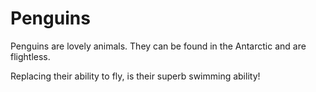 # Penguins

Penguins are lovely animals. They can be found in the Antarctic and are flightless. 
Replacing their ability to fly, is their superb swimming ability!